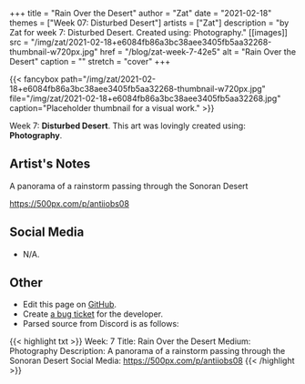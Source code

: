 +++
title =       "Rain Over the Desert"
author =      "Zat"
date =        "2021-02-18"
themes =      ["Week 07: Disturbed Desert"]
artists =     ["Zat"]
description = "by Zat for week 7: Disturbed Desert. Created using: Photography."
[[images]]
      src = "/img/zat/2021-02-18+e6084fb86a3bc38aee3405fb5aa32268-thumbnail-w720px.jpg"
      href = "/blog/zat-week-7-42e5"
      alt = "Rain Over the Desert"
      caption = ""
      stretch = "cover"
+++


{{< fancybox path="/img/zat/2021-02-18+e6084fb86a3bc38aee3405fb5aa32268-thumbnail-w720px.jpg" file="/img/zat/2021-02-18+e6084fb86a3bc38aee3405fb5aa32268.jpg" caption="Placeholder thumbnail for a visual work." >}}


Week 7: **Disturbed Desert**. This art was lovingly created using: **Photography**.

## Artist's Notes

A panorama of a rainstorm passing through the Sonoran Desert

https://500px.com/p/antiiobs08

## Social Media

- N/A.

## Other

- Edit this page on [GitHub](https://github.com/teaminkling/web-refresh/edit/main/content/blog/zat-week-7-42e5.md).
- Create [a bug ticket](https://github.com/teaminkling/web-refresh/issues/new?assignees=&labels=bug&template=problem-report.md&title=) for the developer.
- Parsed source from Discord is as follows:

{{< highlight txt >}}
Week: 7
Title: Rain Over the Desert
Medium: Photography 
Description: A panorama of a rainstorm passing through the Sonoran Desert
Social Media: https://500px.com/p/antiiobs08
{{< /highlight >}}